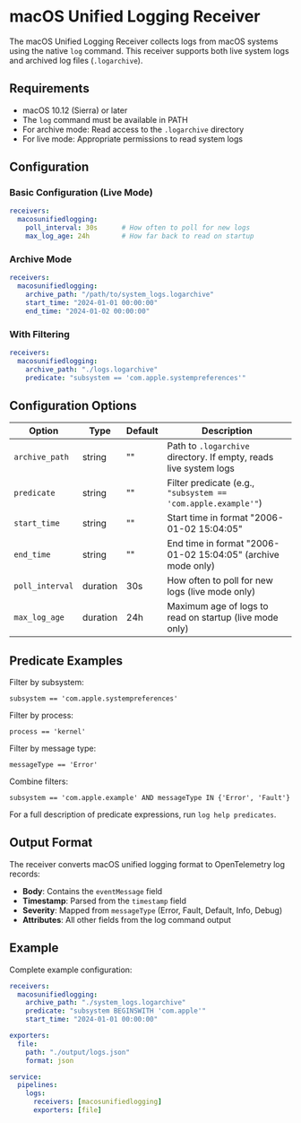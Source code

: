 # macOS Unified Logging Receiver

The macOS Unified Logging Receiver collects logs from macOS systems using the native `log` command. This receiver supports both live system logs and archived log files (`.logarchive`).

## Requirements

- macOS 10.12 (Sierra) or later
- The `log` command must be available in PATH
- For archive mode: Read access to the `.logarchive` directory
- For live mode: Appropriate permissions to read system logs

## Configuration

### Basic Configuration (Live Mode)

```yaml
receivers:
  macosunifiedlogging:
    poll_interval: 30s      # How often to poll for new logs
    max_log_age: 24h        # How far back to read on startup
```

### Archive Mode

```yaml
receivers:
  macosunifiedlogging:
    archive_path: "/path/to/system_logs.logarchive"
    start_time: "2024-01-01 00:00:00"
    end_time: "2024-01-02 00:00:00"
```

### With Filtering

```yaml
receivers:
  macosunifiedlogging:
    archive_path: "./logs.logarchive"
    predicate: "subsystem == 'com.apple.systempreferences'"
```

## Configuration Options

| Option | Type | Default | Description |
|--------|------|---------|-------------|
| `archive_path` | string | "" | Path to `.logarchive` directory. If empty, reads live system logs |
| `predicate` | string | "" | Filter predicate (e.g., `"subsystem == 'com.apple.example'"`) |
| `start_time` | string | "" | Start time in format "2006-01-02 15:04:05" |
| `end_time` | string | "" | End time in format "2006-01-02 15:04:05" (archive mode only) |
| `poll_interval` | duration | 30s | How often to poll for new logs (live mode only) |
| `max_log_age` | duration | 24h | Maximum age of logs to read on startup (live mode only) |

## Predicate Examples

Filter by subsystem:
```
subsystem == 'com.apple.systempreferences'
```

Filter by process:
```
process == 'kernel'
```

Filter by message type:
```
messageType == 'Error'
```

Combine filters:
```
subsystem == 'com.apple.example' AND messageType IN {'Error', 'Fault'}
```

For a full description of predicate expressions, run `log help predicates`.

## Output Format

The receiver converts macOS unified logging format to OpenTelemetry log records:

- **Body**: Contains the `eventMessage` field
- **Timestamp**: Parsed from the `timestamp` field
- **Severity**: Mapped from `messageType` (Error, Fault, Default, Info, Debug)
- **Attributes**: All other fields from the log command output

## Example

Complete example configuration:

```yaml
receivers:
  macosunifiedlogging:
    archive_path: "./system_logs.logarchive"
    predicate: "subsystem BEGINSWITH 'com.apple'"
    start_time: "2024-01-01 00:00:00"

exporters:
  file:
    path: "./output/logs.json"
    format: json

service:
  pipelines:
    logs:
      receivers: [macosunifiedlogging]
      exporters: [file]
```

